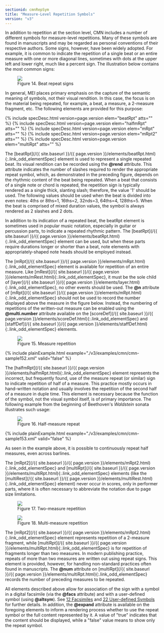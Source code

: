```yaml
---
sectionid: cmnRepSym
title: "Measure-Level Repetition Symbols"
version: "v3"
---
```




In addition to repetition at the section level, CMN includes a number of different
symbols for measure-level repetitions. Many of these symbols are found in manuscripts
and
may be regarded as personal conventions of their respective authors. Some signs, however,
have been widely adopted. For example, it is common to indicate the repetition of
a single
beat or an entire measure with one or more diagonal lines, sometimes with dots at
the
upper left and lower right, much like a percent sign. The illustration below contains
the
most common signs:

<figure class="figure">
   <img src="../../../../guidelines/v3/Images/ExampleImages/beatrpt-20100510.png" class="img-responsive"></img>
   <figcaption class="figure-caption">Figure 14. Beat repeat signs</figcaption>
</figure>
In general, MEI places primary emphasis on the capture of the semantic meaning of
symbols, not their visual rendition. In this case, the focus is on the material being
repeated, for example, a beat, a measure, a 2-measure fragment, etc. The following
elements are provided for this purpose:



{% include specDesc.html version=page.version elem="beatRpt" atts="" %}
{% include specDesc.html version=page.version elem="halfmRpt" atts="" %}
{% include specDesc.html version=page.version elem="mRpt" atts="" %}
{% include specDesc.html version=page.version elem="mRpt2" atts="" %}
{% include specDesc.html version=page.version elem="multiRpt" atts="" %}




The [beatRpt](/{{ site.baseurl }}/{{ page.version }}/elements/beatRpt.html){:.link_odd_elementSpec} element is used to represent a single repeated beat.
Its visual rendition can be recorded using the **@rend** attribute. This attribute
indicates the number of slashes required to render the appropriate repeat symbol,
which,
as demonstrated in the preceding figure, depends on the rhythmic content of the beat
being
repeated. When a beat that consists of a single note or chord is repeated, the repetition
sign is typically rendered as a single thick, slanting slash; therefore, the value
'1'
should be used. The following values should be used when the beat is divided into
even
notes: 4ths or 8ths=1, 16ths=2, 32nds=3, 64ths=4, 128ths=5. When the beat is comprised
of
mixed duration values, the symbol is always rendered as 2 slashes and 2 dots.

In addition to its indication of a repeated beat, the beatRpt element is sometimes
used
in popular music notation, especially in guitar or percussion parts, to indicate a
repeated rhythmic pattern. The [beatRpt](/{{ site.baseurl }}/{{ page.version }}/elements/beatRpt.html){:.link_odd_elementSpec} element can be used, but when
these parts require durations longer or shorter than a beat, note elements with
appropriately-shaped note heads should be employed instead.



The [mRpt](/{{ site.baseurl }}/{{ page.version }}/elements/mRpt.html){:.link_odd_elementSpec} element is available for repetition of an entire measure.
Like [mRest](/{{ site.baseurl }}/{{ page.version }}/elements/mRest.html){:.link_odd_elementSpec}, it must be the sole child of [layer](/{{ site.baseurl }}/{{ page.version }}/elements/layer.html){:.link_odd_elementSpec}, no other events should be used. The **@n** attribute of [mRpt](/{{ site.baseurl }}/{{ page.version }}/elements/mRpt.html){:.link_odd_elementSpec} should not be used to record the number displayed above the
measure in the figure below. Instead, the numbering of repetitions of the written-out
measure can be enabled using the **@multi.number** attribute available on the [scoreDef](/{{ site.baseurl }}/{{ page.version }}/elements/scoreDef.html){:.link_odd_elementSpec} and [staffDef](/{{ site.baseurl }}/{{ page.version }}/elements/staffDef.html){:.link_odd_elementSpec} elements.


<figure class="figure">
   <img src="../../../../guidelines/v3/Images/ExampleImages/mrpt-20100510.png" class="img-responsive"></img>
   <figcaption class="figure-caption">Figure 15. Measure repetition</figcaption>
</figure>
{% include plainExample.html example="./v3/examples/cmn/cmn-sample152.xml" valid="false" %}




The [halfmRpt](/{{ site.baseurl }}/{{ page.version }}/elements/halfmRpt.html){:.link_odd_elementSpec} element represents the incorrect, but frequently
found, use of the measure repeat (or similar) sign to indicate repetition of half
of a
measure. This practice mostly occurs in hand-written notation and usually involves
the
repetition of the second half of a measure in duple time. This element is necessary
because the function of the symbol, not the visual symbol itself, is of primary
importance. The following example from the beginning of Beethoven's
*Waldstein* sonata illustrates such usage:


<figure class="figure">
   <img src="../../../../guidelines/v3/Images/modules/cmn/halfmRpt_beethoven.png" class="img-responsive"></img>
   <figcaption class="figure-caption">Figure 16. Half-measure repeat</figcaption>
</figure>
{% include plainExample.html example="./v3/examples/cmn/cmn-sample153.xml" valid="false" %}


As seen in the example above, it is possible to continuously repeat half measures,
even
across barlines.

The [mRpt2](/{{ site.baseurl }}/{{ page.version }}/elements/mRpt2.html){:.link_odd_elementSpec} and [multiRpt](/{{ site.baseurl }}/{{ page.version }}/elements/multiRpt.html){:.link_odd_elementSpec} elements (like the [multiRest](/{{ site.baseurl }}/{{ page.version }}/elements/multiRest.html){:.link_odd_elementSpec} element) never occur in scores, only in performer parts,
where it is often necessary to abbreviate the notation due to page size limitations.


<figure class="figure">
   <img src="../../../../guidelines/v3/Images/ExampleImages/mrpt2-20100510.png" class="img-responsive"></img>
   <figcaption class="figure-caption">Figure 17. Two-measure repetition</figcaption>
</figure>

<figure class="figure">
   <img src="../../../../guidelines/v3/Images/ExampleImages/multirpt-20100510.png" class="img-responsive"></img>
   <figcaption class="figure-caption">Figure 18. Multi-measure repetition</figcaption>
</figure>

The [mRpt2](/{{ site.baseurl }}/{{ page.version }}/elements/mRpt2.html){:.link_odd_elementSpec} element represents repetition of a 2-measure fragment,
while [multiRpt](/{{ site.baseurl }}/{{ page.version }}/elements/multiRpt.html){:.link_odd_elementSpec} is for repetition of fragments longer than two
measures. In modern publishing practice, repeats of more than two measures are written
out
using repeat signs. This element is provided, however, for handling non-standard practices
often found in manuscripts. The **@num** attribute on [multiRpt](/{{ site.baseurl }}/{{ page.version }}/elements/multiRpt.html){:.link_odd_elementSpec}
records the number of preceding measures to be repeated.

All elements described above allow for association of the sign with a symbol in a
digital
facsimile (via the **@facs** attribute) and with a user-defined symbol (using
**@altsym**). See 
<a class="link_ptr" title="Facsimiles" href="/{{ site.baseurl }}/{{ page.version }}/guidelines/facsimiles.html">12 Facsimiles</a> and 
<a class="link_ptr" title="User-defined Symbols" href="/{{ site.baseurl }}/{{ page.version }}/guidelines/userSymbols.html">22 User-defined Symbols</a> for
further details. In addition, the **@expand** attribute is available on the
foregoing elements to inform a rendering process whether to use the repeat symbol
or the
full content represented by it. A value of "true" indicates that the content should
be
displayed, while a "false" value means to show only the repeat symbol.

